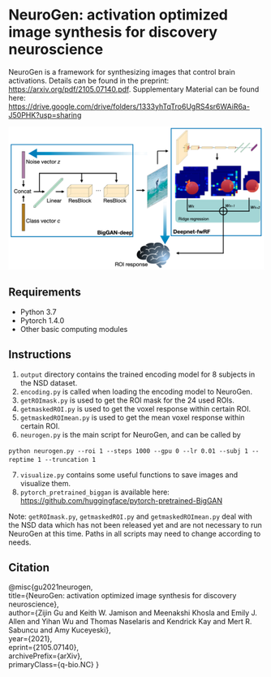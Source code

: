 # NeuroGen: activation optimized image synthesis for discovery neuroscience

NeuroGen is a framework for synthesizing images that control brain activations. Details can be found in the preprint: https://arxiv.org/pdf/2105.07140.pdf.
Supplementary Material can be found here: https://drive.google.com/drive/folders/1333yhTqTro6UgRS4sr6WAiR6a-J50PHK?usp=sharing 

![alt text](./imgs/workflow.png)

## Requirements
* Python 3.7
* Pytorch 1.4.0
* Other basic computing modules

## Instructions
1. `output` directory contains the trained encoding model for 8 subjects in the NSD dataset.
2. `encoding.py` is called when loading the encoding model to NeuroGen.
3. `getROImask.py` is used to get the ROI mask for the 24 used ROIs. 
4. `getmaskedROI.py` is used to get the voxel response within certain ROI.
5. `getmaskedROImean.py` is used to get the mean voxel response within certain ROI.
6. `neurogen.py` is the main script for NeuroGen, and can be called by

`python neurogen.py --roi 1 --steps 1000 --gpu 0 --lr 0.01 --subj 1 --reptime 1 --truncation 1`

7. `visualize.py` contains some useful functions to save images and visualize them.
8. `pytorch_pretrained_biggan` is available here: https://github.com/huggingface/pytorch-pretrained-BigGAN

Note: `getROImask.py`, `getmaskedROI.py` and `getmaskedROImean.py` deal with the NSD data which has not been released yet and are not necessary to run NeuroGen at this time. Paths in all scripts may need to change according to needs.

## Citation
@misc{gu2021neurogen,\
      title={NeuroGen: activation optimized image synthesis for discovery neuroscience}, \
      author={Zijin Gu and Keith W. Jamison and Meenakshi Khosla and Emily J. Allen and Yihan Wu and Thomas Naselaris and Kendrick Kay and Mert R. Sabuncu and Amy Kuceyeski},\
      year={2021},\
      eprint={2105.07140},\
      archivePrefix={arXiv},\
      primaryClass={q-bio.NC}
}
